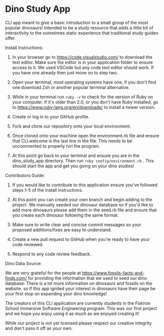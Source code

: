 # Dino Study App
CLI app meant to give a basic introduction to a small group of the most popular dinosaurs!  Intended to be a study resource that adds a little bit of interactivity to the sometimes static experience that traditional study guides offer.


Install Instructions:

1) In your browser go to https://code.visualstudio.com/ to download the text editor. Make sure the editor is in your application folder to ensure access to it. We used VSCode but any code text editor should work. If you have one already then just move on to step two.

2) Open your terminal, most operating systems have one, if you don't find one download Zsh or another popular terminal alternative.

3) While in your terminal run
```ruby -v```
to check for the version of Ruby on your computer. If it's older than 2.0, or you don't have Ruby installed, go to https://www.ruby-lang.org/en/downloads/ to install a newer version.

4) Create or log in to your GitHub profile.

5) Fork and clone our repository onto your local environment.

6) Once cloned onto your machine open the environment.rb file and ensure that CLI.welcome is the last line in the file. This needs to be uncommented to properly run the program.

7) At this point go back to your terminal and ensure you are in the dino_study_app directory. Then run
```ruby config/environment.rb```
. This should start the app and get you going on your dino studies!


Contributors Guide:

1) If you would like to contribute to this application ensure you've followed steps 1-5 of the install instructions.

2) At this point you can create your own branch and begin adding to the project. We manually seeded our dinosaur database so if you'd like to add more dinosaurs please add them in the seed.rb file and ensure that you create each dinosaur following the same format.

3) Make sure to write clear and concise commit messages so your proposed additions/fixes are easy to understand.

4) Create a new pull request to GitHub when you're ready to have your code reviewed.

5) Respond to any code review feedback.


Dino Data Source:

We are very grateful for the people at https://www.fossils-facts-and-finds.com/ for providing the information that we used to seed our dino database. There is a lot more information on dinosaurs and fossils on the website, so if this app ignited your interest in dinosaurs have their page be your first stop on expanding your dino knowledge!


The creators of this CLI application are currently students in the Flatiron School Immersive Software Engineering program. This was our first project and we hope you enjoy using it as much as we enjoyed creating it!



While our project is not yet licensed please respect our creative integrity and don't pass it off as your own.
